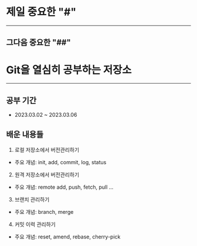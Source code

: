# 제일 중요한 "#"
---
## 그다음 중요한 "##"


# Git을 열심히 공부하는 저장소
---

## 공부 기간
- 2023.03.02 ~ 2023.03.06

## 배운 내용들
1.  로컬 저장소에서 버전관리하기
- 주요 개념: init, add, commit, log, status
2. 원격 저장소에서 버전관리하기
- 주요 개념: remote add, push, fetch, pull ...
3. 브랜치 관리하기
-  주요 개념: branch, merge
4. 커밋 이력 관리하기
- 주요 개념: reset, amend, rebase, cherry-pick
